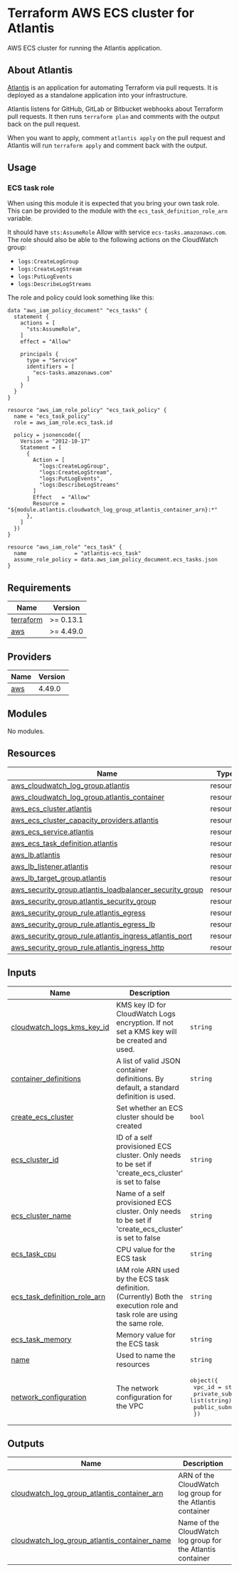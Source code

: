 # Terraform AWS ECS cluster for Atlantis

AWS ECS cluster for running the Atlantis application.

## About Atlantis

[Atlantis](https://www.runatlantis.io/guide/) is an application for automating Terraform via pull requests. It is deployed as a standalone application into your infrastructure.

Atlantis listens for GitHub, GitLab or Bitbucket webhooks about Terraform pull requests. It then runs `terraform plan` and comments with the output back on the pull request.

When you want to apply, comment `atlantis apply` on the pull request and Atlantis will run `terraform apply` and comment back with the output.

## Usage

### ECS task role

When using this module it is expected that you bring your own task role.
This can be provided to the module with the `ecs_task_definition_role_arn` variable.

It should have `sts:AssumeRole` Allow with service `ecs-tasks.amazonaws.com`.
The role should also be able to the following actions on the CloudWatch group:
- `logs:CreateLogGroup`
- `logs:CreateLogStream`
- `logs:PutLogEvents`
- `logs:DescribeLogStreams`

The role and policy could look something like this:

```hcl
data "aws_iam_policy_document" "ecs_tasks" {
  statement {
    actions = [
      "sts:AssumeRole",
    ]
    effect = "Allow"

    principals {
      type = "Service"
      identifiers = [
        "ecs-tasks.amazonaws.com"
      ]
    }
  }
}

resource "aws_iam_role_policy" "ecs_task_policy" {
  name = "ecs_task_policy"
  role = aws_iam_role.ecs_task.id

  policy = jsonencode({
    Version = "2012-10-17"
    Statement = [
      {
        Action = [
          "logs:CreateLogGroup",
          "logs:CreateLogStream",
          "logs:PutLogEvents",
          "logs:DescribeLogStreams"
        ]
        Effect   = "Allow"
        Resource = "${module.atlantis.cloudwatch_log_group_atlantis_container_arn}:*"
      },
    ]
  })
}

resource "aws_iam_role" "ecs_task" {
  name               = "atlantis-ecs_task"
  assume_role_policy = data.aws_iam_policy_document.ecs_tasks.json
}
```

<!-- BEGINNING OF PRE-COMMIT-TERRAFORM DOCS HOOK -->
## Requirements

| Name | Version |
|------|---------|
| <a name="requirement_terraform"></a> [terraform](#requirement\_terraform) | >= 0.13.1 |
| <a name="requirement_aws"></a> [aws](#requirement\_aws) | >= 4.49.0 |

## Providers

| Name | Version |
|------|---------|
| <a name="provider_aws"></a> [aws](#provider\_aws) | 4.49.0 |

## Modules

No modules.

## Resources

| Name | Type |
|------|------|
| [aws_cloudwatch_log_group.atlantis](https://registry.terraform.io/providers/hashicorp/aws/latest/docs/resources/cloudwatch_log_group) | resource |
| [aws_cloudwatch_log_group.atlantis_container](https://registry.terraform.io/providers/hashicorp/aws/latest/docs/resources/cloudwatch_log_group) | resource |
| [aws_ecs_cluster.atlantis](https://registry.terraform.io/providers/hashicorp/aws/latest/docs/resources/ecs_cluster) | resource |
| [aws_ecs_cluster_capacity_providers.atlantis](https://registry.terraform.io/providers/hashicorp/aws/latest/docs/resources/ecs_cluster_capacity_providers) | resource |
| [aws_ecs_service.atlantis](https://registry.terraform.io/providers/hashicorp/aws/latest/docs/resources/ecs_service) | resource |
| [aws_ecs_task_definition.atlantis](https://registry.terraform.io/providers/hashicorp/aws/latest/docs/resources/ecs_task_definition) | resource |
| [aws_lb.atlantis](https://registry.terraform.io/providers/hashicorp/aws/latest/docs/resources/lb) | resource |
| [aws_lb_listener.atlantis](https://registry.terraform.io/providers/hashicorp/aws/latest/docs/resources/lb_listener) | resource |
| [aws_lb_target_group.atlantis](https://registry.terraform.io/providers/hashicorp/aws/latest/docs/resources/lb_target_group) | resource |
| [aws_security_group.atlantis_loadbalancer_security_group](https://registry.terraform.io/providers/hashicorp/aws/latest/docs/resources/security_group) | resource |
| [aws_security_group.atlantis_security_group](https://registry.terraform.io/providers/hashicorp/aws/latest/docs/resources/security_group) | resource |
| [aws_security_group_rule.atlantis_egress](https://registry.terraform.io/providers/hashicorp/aws/latest/docs/resources/security_group_rule) | resource |
| [aws_security_group_rule.atlantis_egress_lb](https://registry.terraform.io/providers/hashicorp/aws/latest/docs/resources/security_group_rule) | resource |
| [aws_security_group_rule.atlantis_ingress_atlantis_port](https://registry.terraform.io/providers/hashicorp/aws/latest/docs/resources/security_group_rule) | resource |
| [aws_security_group_rule.atlantis_ingress_http](https://registry.terraform.io/providers/hashicorp/aws/latest/docs/resources/security_group_rule) | resource |

## Inputs

| Name | Description | Type | Default | Required |
|------|-------------|------|---------|:--------:|
| <a name="input_cloudwatch_logs_kms_key_id"></a> [cloudwatch\_logs\_kms\_key\_id](#input\_cloudwatch\_logs\_kms\_key\_id) | KMS key ID for CloudWatch Logs encryption. If not set a KMS key will be created and used. | `string` | `null` | no |
| <a name="input_container_definitions"></a> [container\_definitions](#input\_container\_definitions) | A list of valid JSON container definitions. By default, a standard definition is used. | `string` | `""` | no |
| <a name="input_create_ecs_cluster"></a> [create\_ecs\_cluster](#input\_create\_ecs\_cluster) | Set whether an ECS cluster should be created | `bool` | `true` | no |
| <a name="input_ecs_cluster_id"></a> [ecs\_cluster\_id](#input\_ecs\_cluster\_id) | ID of a self provisioned ECS cluster. Only needs to be set if 'create\_ecs\_cluster' is set to false | `string` | `""` | no |
| <a name="input_ecs_cluster_name"></a> [ecs\_cluster\_name](#input\_ecs\_cluster\_name) | Name of a self provisioned ECS cluster. Only needs to be set if 'create\_ecs\_cluster' is set to false | `string` | `""` | no |
| <a name="input_ecs_task_cpu"></a> [ecs\_task\_cpu](#input\_ecs\_task\_cpu) | CPU value for the ECS task | `string` | n/a | yes |
| <a name="input_ecs_task_definition_role_arn"></a> [ecs\_task\_definition\_role\_arn](#input\_ecs\_task\_definition\_role\_arn) | IAM role ARN used by the ECS task definition. (Currently) Both the execution role and task role are using the same role. | `string` | n/a | yes |
| <a name="input_ecs_task_memory"></a> [ecs\_task\_memory](#input\_ecs\_task\_memory) | Memory value for the ECS task | `string` | n/a | yes |
| <a name="input_name"></a> [name](#input\_name) | Used to name the resources | `string` | n/a | yes |
| <a name="input_network_configuration"></a> [network\_configuration](#input\_network\_configuration) | The network configuration for the VPC | <pre>object({<br>    vpc_id          = string,<br>    private_subnets = list(string),<br>    public_subnets  = list(string),<br>  })</pre> | n/a | yes |

## Outputs

| Name | Description |
|------|-------------|
| <a name="output_cloudwatch_log_group_atlantis_container_arn"></a> [cloudwatch\_log\_group\_atlantis\_container\_arn](#output\_cloudwatch\_log\_group\_atlantis\_container\_arn) | ARN of the CloudWatch log group for the Atlantis container |
| <a name="output_cloudwatch_log_group_atlantis_container_name"></a> [cloudwatch\_log\_group\_atlantis\_container\_name](#output\_cloudwatch\_log\_group\_atlantis\_container\_name) | Name of the CloudWatch log group for the Atlantis container |
<!-- END OF PRE-COMMIT-TERRAFORM DOCS HOOK -->
